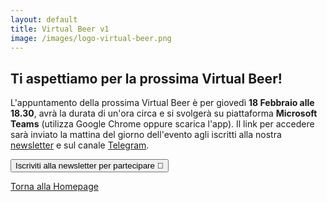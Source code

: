 ```yaml
---
layout: default
title: Virtual Beer v1
image: /images/logo-virtual-beer.png
---
```


## Ti aspettiamo per la prossima Virtual Beer!

L'appuntamento della prossima Virtual Beer è per giovedì **18 Febbraio alle
18.30**, avrà la durata di un'ora circa e si svolgerà su piattaforma **Microsoft
Teams** (utilizza Google Chrome oppure scarica l'app). Il link per accedere sarà
inviato la mattina del giorno dell'evento agli iscritti alla nostra
[newsletter](http://eepurl.com/gqRfon) e sul canale
[Telegram](https://t.me/joinchat/AB-kXVDvi56sg5ENu1edIA).

<button onclick="location.href='http://eepurl.com/gqRfon'" type="button">
         Iscriviti alla newsletter per partecipare 📨</button>

[Torna alla Homepage](../)
